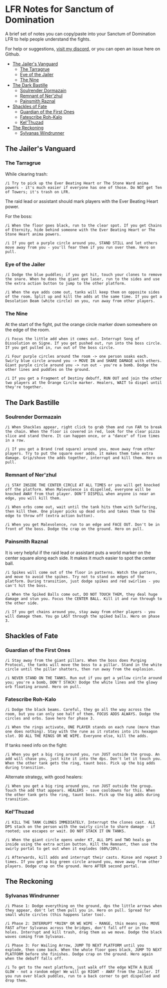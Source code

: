 # LFR Notes for Sanctum of Domination
A brief set of notes you can copy/paste into your Sanctum of Domination LFR to help people understand the fights.

For help or suggestions, [visit my discord](https://discord.gg/7sJKfawK8S), or you can open an issue here on Github.

- [The Jailer's Vanguard](#the-jailers-vanguard)
  * [The Tarragrue](#the-tarragrue)
  * [Eye of the Jailer](#eye-of-the-jailer)
  * [The Nine](#the-nine)
- [The Dark Bastille](#the-dark-bastille)
  * [Soulrender Dormazain](#soulrender-dormazain)
  * [Remnant of Ner'zhul](#remnant-of-nerzhul)
  * [Painsmith Raznal](#painsmith-raznal)
- [Shackles of Fate](#shackles-of-fate)
  * [Guardian of the First Ones](#guardian-of-the-first-ones)
  * [Fatescribe Roh-Kalo](#fatescribe-roh-kalo)
  * [Kel'Thuzad](#kelthuzad)
- [The Reckoning](#the-reckoning)
  * [Sylvanas Windrunner](#sylvanas-windrunner)


## The Jailer's Vanguard
### The Tarragrue
While clearing trash:

`/i Try to pick up the Ever Beating Heart or The Stone Ward anima powers - it's much easier if everyone has one of those. Do NOT get Ten of Towers; it's trash on LFR.`

The raid lead or assistant should mark players with the Ever Beating Heart power.

For the boss:

`/i When the floor goes black, run to the clear spot. If you get Chains of Eternity, hide behind someone with the Ever Beating Heart or The Stone Heart anima powers.`

`/i If you get a purple circle around you, STAND STILL and let others move away from you - you'll fear them if you run over them. Hero on pull.`


### Eye of the Jailer
`/i Dodge the blue puddles; if you get hit, touch your clones to remove the snare. When he does the giant eye laser, run to the sides and use the extra action button to jump to the other platform.`

`/i When the eye adds come out, tanks will keep them on opposite sides of the room. Split up and kill the adds at the same time. If you get a Desolation Beam (white circle) on you, run away from other players.`


### The Nine
At the start of the fight, put the orange circle marker down somewhere on the edge of the room.

`/i Focus the little add when it comes out. Interrupt Song of Dissolution on Signe. If you get pushed out, run into the boss circle. If you get pulled in, run out of the boss circle.`

`/i Four purple circles around the room -> one person soaks each. Swirly blue circle around you -> MOVE IN and SHARE DAMAGE with others. Giant purple circle around you -> run out - you're a bomb. Dodge the other lines and puddles on the ground.`

`/i If you get a Fragment of Destiny debuff, RUN OUT and join the other two players at the Orange Circle marker. Healers, WAIT to dispel until they're together.`


## The Dark Bastille
### Soulrender Dormazain
`/i When Shackles appear, right click to grab them and run FAR to break the chain. When the floor is covered in red, look for the clear pizza slice and stand there. It can happen once, or a "dance" of five times in a row.`

`/i If you get a Brand (red square) around you, move away from other players. Try to put the square over adds, it makes them take extra damage. Grip/shove the adds together, interrupt and kill them. Hero on pull.`


### Remnant of Ner'zhul
`/i STAY INSIDE THE CENTER CIRCLE AT ALL TIMES or you will get knocked off the platform. When Malevolence is dispelled, everyone will be knocked AWAY from that player. DON'T DISPELL when anyone is near an edge, you will kill them.`

`/i When orbs come out, wait until the tank hits them with Suffering, then kill them. One player picks up dead orbs and takes them to the edge to throw off (extra action button).`

`/i When you get Malevolence, run to an edge and FACE OUT. Don't be in front of the boss. Dodge the crap on the ground. Hero on pull.`


### Painsmith Raznal
It is very helpful if the raid lead or assistant puts a world marker on the center square along each side. It makes it much easier to spot the center ball.

`/i Spikes will come out of the floor in patterns. Watch the pattern, and move to avoid the spikes. Try not to stand on edges of the platform. During transition, just dodge spikes and red swirlies - you can't hit the boss.`

`/i When the Spiked Balls come out, DO NOT TOUCH THEM, they deal huge damage and stun you. Focus the CENTER BALL. Kill it and run through to the other side.`

`/i If you get chains around you, stay away from other players - you will damage them. You go LAST through the spiked balls. Hero on phase 3.`


## Shackles of Fate
### Guardian of the First Ones
`/i Stay away from the giant pillars. When the boss does Purging Protocol, the tanks will move the boss to a pillar. Stand in the white circle until the pillar shatters, then run away from the explosion.`

`/i NEVER STAND ON THE TANKS. Run out if you get a yellow circle around you; you're a bomb, DON'T STACK! Dodge the white lines and the glowy orb floating around. Hero on pull.`


### Fatescribe Roh-Kalo
`/i Dodge the black beams. Careful, they go all the way across the room, but you can only see half of them. FOCUS ADDS ALWAYS. Dodge the circles and orbs. Save hero for phase 3.`

`/i When the rings activate, ONE PLAYER stands on each rune (more than one does nothing). Stay with the rune as it rotates into its hexagon slot. DO ALL THE RINGS OR WE WIPE. Everyone else, kill the adds.`

If tanks need info on the fight:

`/i When you get a big ring around you, run JUST outside the group. An add will chase you, just kite it into the dps. Don't let it touch you. When the other tank gets the ring, taunt boss. Pick up the big adds during transition.`

Alternate strategy, with good healers:

`/i When you get a big ring around you, run JUST outside the group. Touch the add that appears. HEALERS - save cooldowns for this. When the other tank gets the ring, taunt boss. Pick up the big adds during transition.`


### Kel'Thuzad
`/i KILL THE TANK CLONES IMMEDIATELY. Interrupt the clones cast. ALL DPS stack on the person with the swirly circle to share damage - if rooted; use escapes or wait. DO NOT STACK IT ON TANKS.`

`/i When the giant circle opens under KT, ALL DPS and TWO heals go inside using the extra action button. Kill the Remnant, then use the swirly portal to get out when it explodes (60%/20%).`

`/i Afterwards, kill adds and interrupt their casts. Rinse and repeat 3 times. If you get a big green circle around you, move away from other players. Dodge crap on the ground. Hero AFTER second portal.`


## The Reckoning
### Sylvanas Windrunner
`/i Phase 1: Dodge everything on the ground, dps the little arrows when they appear, don't let them pull you in. Hero on pull. Spread for small white circles (this happens later too).`

`/i Phase 2: INTERRUPT *RUIN* OR WE WIPE - RANGE, this means you. MOVE FAST after Sylvanas across the bridges, don't fall off or in the holes. Interrupt and kill trash, drag them as we move. Dodge the black waves coming from Sylvanas.`

`/i Phase 3: For Wailing Arrow, JUMP TO NEXT PLATFORM until you explode, then come back. When the whole floor goes black, JUMP TO NEXT PLATFORM before she finishes. Dodge crap on the ground. Hero again when the debuff falls off.`

`/i To get to the next platform, just walk off the edge WITH A BLUE GLOW - not a random edge! We will go RIGHT - AWAY from the Jailer. If you run over black puddles, run to a back corner to get dispelled and drop them.`
